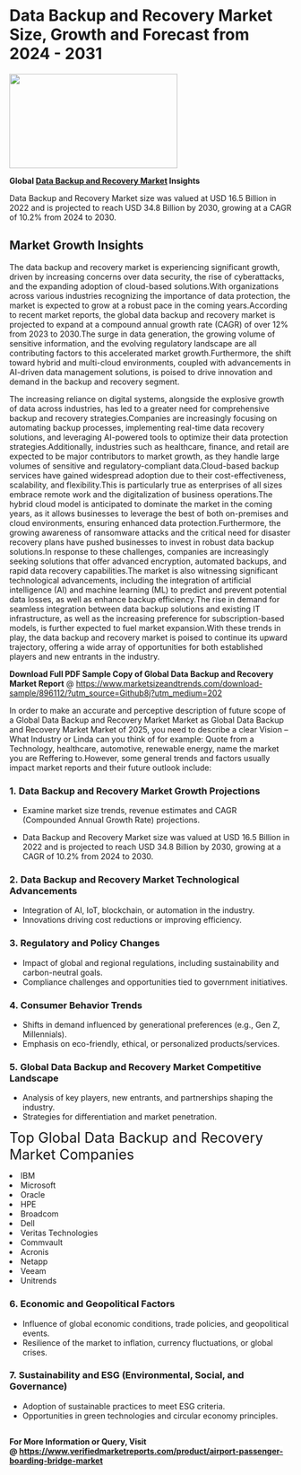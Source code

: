 <H1>Data Backup and Recovery Market Size, Growth and Forecast from 2024 - 2031</H1><img class="aligncenter size-medium wp-image-584254" src="https://thirdeyenews.in/wp-content/uploads/2024/09/Global-Market-Research-300x168.jpeg" alt="" width="300" height="168" /><p><strong>Global&nbsp;<a href="https://www.marketsizeandtrends.com/download-sample/896112/?utm_source=Github8j?utm_medium=202">Data Backup and Recovery Market</a> Insights</strong></p><p>Data Backup and Recovery Market size was valued at USD 16.5 Billion in 2022 and is projected to reach USD 34.8 Billion by 2030, growing at a CAGR of 10.2% from 2024 to 2030.</p><p><h2>Market Growth Insights</h2> <p>The data backup and recovery market is experiencing significant growth, driven by increasing concerns over data security, the rise of cyberattacks, and the expanding adoption of cloud-based solutions.With organizations across various industries recognizing the importance of data protection, the market is expected to grow at a robust pace in the coming years.According to recent market reports, the global data backup and recovery market is projected to expand at a compound annual growth rate (CAGR) of over 12% from 2023 to 2030.The surge in data generation, the growing volume of sensitive information, and the evolving regulatory landscape are all contributing factors to this accelerated market growth.Furthermore, the shift toward hybrid and multi-cloud environments, coupled with advancements in AI-driven data management solutions, is poised to drive innovation and demand in the backup and recovery segment.</p> <p>The increasing reliance on digital systems, alongside the explosive growth of data across industries, has led to a greater need for comprehensive backup and recovery strategies.Companies are increasingly focusing on automating backup processes, implementing real-time data recovery solutions, and leveraging AI-powered tools to optimize their data protection strategies.Additionally, industries such as healthcare, finance, and retail are expected to be major contributors to market growth, as they handle large volumes of sensitive and regulatory-compliant data.Cloud-based backup services have gained widespread adoption due to their cost-effectiveness, scalability, and flexibility.This is particularly true as enterprises of all sizes embrace remote work and the digitalization of business operations.The hybrid cloud model is anticipated to dominate the market in the coming years, as it allows businesses to leverage the best of both on-premises and cloud environments, ensuring enhanced data protection.Furthermore, the growing awareness of ransomware attacks and the critical need for disaster recovery plans have pushed businesses to invest in robust data backup solutions.In response to these challenges, companies are increasingly seeking solutions that offer advanced encryption, automated backups, and rapid data recovery capabilities.The market is also witnessing significant technological advancements, including the integration of artificial intelligence (AI) and machine learning (ML) to predict and prevent potential data losses, as well as enhance backup efficiency.The rise in demand for seamless integration between data backup solutions and existing IT infrastructure, as well as the increasing preference for subscription-based models, is further expected to fuel market expansion.With these trends in play, the data backup and recovery market is poised to continue its upward trajectory, offering a wide array of opportunities for both established players and new entrants in the industry.</p> <p><span class=""><strong>Download Full PDF Sample Copy of Global Data Backup and Recovery Market Report</strong> @ <a href="https://www.marketsizeandtrends.com/download-sample/896112/?utm_source=Github8j?utm_medium=202" target="_blank">https://www.marketsizeandtrends.com/download-sample/896112/?utm_source=Github8j?utm_medium=202</a></span></p><p>In order to make an accurate and perceptive description of future scope of a Global&nbsp;Data Backup and Recovery Market Market as Global&nbsp;Data Backup and Recovery Market Market of 2025, you need to describe a clear Vision &ndash; What Industry or Linda can you think of for example: Quote from a Technology, healthcare, automotive, renewable energy, name the market you are Reffering to.However, some general trends and factors usually impact market reports and their future outlook include:</p><h3>1.&nbsp;<strong>Data Backup and Recovery Market Growth Projections</strong></h3><ul><li>Examine market size trends, revenue estimates and CAGR (Compounded Annual Growth Rate) projections.</li><li><p>Data Backup and Recovery Market size was valued at USD 16.5 Billion in 2022 and is projected to reach USD 34.8 Billion by 2030, growing at a CAGR of 10.2% from 2024 to 2030.</p></li></ul><h3>2.&nbsp;<strong>Data Backup and Recovery Market Technological Advancements</strong></h3><ul><li>Integration of AI, IoT, blockchain, or automation in the industry.</li><li>Innovations driving cost reductions or improving efficiency.</li></ul><h3>3.&nbsp;<strong>Regulatory and Policy Changes</strong></h3><ul><li>Impact of global and regional regulations, including sustainability and carbon-neutral goals.</li><li>Compliance challenges and opportunities tied to government initiatives.</li></ul><h3>4.&nbsp;<strong>Consumer Behavior Trends</strong></h3><ul><li>Shifts in demand influenced by generational preferences (e.g., Gen Z, Millennials).</li><li>Emphasis on eco-friendly, ethical, or personalized products/services.</li></ul><h3>5.&nbsp;<strong>Global Data Backup and Recovery Market Competitive Landscape</strong></h3><ul><li>Analysis of key players, new entrants, and partnerships shaping the industry.</li><li>Strategies for differentiation and market penetration.</li></ul><p data-pm-slice="1 1 []"><span style="color: inherit; font-family: inherit; font-size: 25px;">Top Global Data Backup and Recovery Market Companies</span></p><div class="" data-test-id=""><p><li>IBM</li><li> Microsoft</li><li> Oracle</li><li> HPE</li><li> Broadcom</li><li> Dell</li><li> Veritas Technologies</li><li> Commvault</li><li> Acronis</li><li> Netapp</li><li> Veeam</li><li> Unitrends</li></p></div><h3>6.&nbsp;<strong>Economic and Geopolitical Factors</strong></h3><ul><li>Influence of global economic conditions, trade policies, and geopolitical events.</li><li>Resilience of the market to inflation, currency fluctuations, or global crises.</li></ul><h3>7.&nbsp;<strong>Sustainability and ESG (Environmental, Social, and Governance)</strong></h3><ul><li>Adoption of sustainable practices to meet ESG criteria.</li><li>Opportunities in green technologies and circular economy principles.</li></ul><h2><strong style="font-size: 14px;">For More Information or Query, Visit @&nbsp;</strong><a style="background-color: #ffffff; font-size: 14px;" href="https://www.marketsizeandtrends.com/report/data-backup-and-recovery-market-/" target="_blank">https://www.verifiedmarketreports.com/product/airport-passenger-boarding-bridge-market</a></h2>